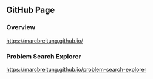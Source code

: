 ## GitHub Page

### Overview
https://marcbreitung.github.io/

### Problem Search Explorer
https://marcbreitung.github.io/problem-search-explorer
